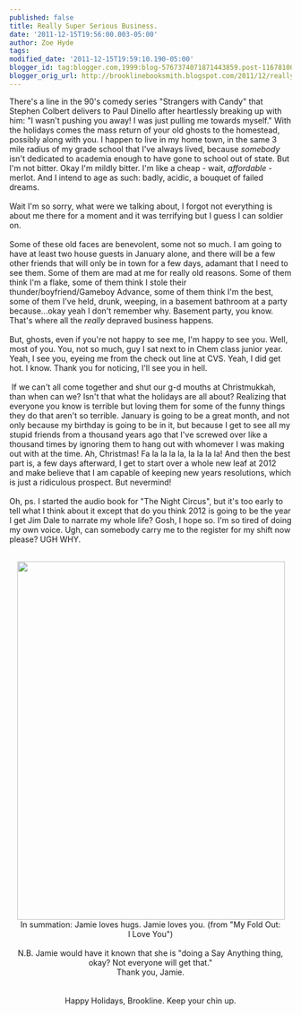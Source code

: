 ```yaml
---
published: false
title: Really Super Serious Business.
date: '2011-12-15T19:56:00.003-05:00'
author: Zoe Hyde
tags: 
modified_date: '2011-12-15T19:59:10.190-05:00'
blogger_id: tag:blogger.com,1999:blog-5767374071871443859.post-1167810020485318847
blogger_orig_url: http://brooklinebooksmith.blogspot.com/2011/12/really-super-serious-business.html
---
```


There's a line in the 90's comedy series "Strangers with Candy" that Stephen Colbert delivers to Paul Dinello after heartlessly breaking up with him: "I wasn't pushing you away! I was just pulling me towards myself." With the holidays comes the mass return of your old ghosts to the homestead, possibly along with you. I happen to live in my home town, in the same 3 mile radius of my grade school that I've always lived, because <em>somebody </em>isn't dedicated to academia enough to have gone to school out of state. But I'm not bitter. Okay I'm mildly bitter. I'm like a cheap - wait, <em>affordable</em> - merlot. And I intend to age as such: badly, acidic, a bouquet of failed dreams. <br /><br />Wait I'm so sorry, what were we talking about, I forgot not everything is about me there for a moment and it was terrifying but I guess I can soldier on.<br /><br />Some of these old faces are benevolent, some not so much. I am going to have at least two house guests in January alone, and there will be a few other friends that will only be in town for a few days, adamant that I need to see them. Some of them are mad at me for really old reasons. Some of them think I'm a flake, some of them think I stole their thunder/boyfriend/Gameboy Advance, some of them think I'm the best, some of them I've held, drunk, weeping, in a basement bathroom at a party because...okay yeah I don't remember why. Basement party, you know. That's where all the <em>really</em> depraved business happens.<br /><br />But, ghosts, even if you're not happy to see me, I'm happy to see you. Well, most of you. You, not so much, guy I sat next to in Chem class junior year. Yeah, I see you, eyeing me from the check out line at CVS. Yeah, I did get hot. I know. Thank you for noticing, I'll see you in hell.<br /><br />&nbsp;If we can't all come together and shut our g-d mouths at Christmukkah, than when can we? Isn't that what the holidays are all about? Realizing that everyone you know is terrible but loving them for some of the funny things they do that aren't so terrible. January is going to be a great month, and not only because my birthday is going to be in it, but because I get to see all my stupid friends from a thousand years ago that I've screwed over like a thousand times by ignoring them to hang out with whomever I was making out with at the time. Ah, Christmas! Fa&nbsp;la la la la, la la la la! And then the best part is, a few days afterward, I get to start over a whole new leaf at 2012 and make believe that I am capable of keeping new years resolutions, which is just a ridiculous prospect. But nevermind! <br /><br />Oh, ps. I started the audio book for "The Night Circus", but it's too early to tell what I think about it except that do you think 2012 is going to be the year I get Jim Dale to narrate my whole life? Gosh, I hope so. I'm so tired of doing my own voice. Ugh, can somebody carry me to the register for my shift now please? UGH WHY.<br /><br /><div class="separator" style="clear: both; text-align: center;"><a href="http://img.photobucket.com/albums/v373/Nuhbrans/photo.jpg?t=1323996123" imageanchor="1" style="margin-left: 1em; margin-right: 1em;"><img border="0" height="640" src="http://img.photobucket.com/albums/v373/Nuhbrans/photo.jpg?t=1323996123" width="478" /></a></div><div style="text-align: center;">In summation: Jamie&nbsp;loves hugs. Jamie loves you. (from&nbsp;"My Fold Out: I&nbsp;Love&nbsp;You")<br /><br />N.B. Jamie would have it known that she is "doing a Say Anything thing, okay? Not everyone will get that."<br />Thank you, Jamie. </div><br /><br /><div style="text-align: center;">Happy Holidays, Brookline. Keep your chin up.</div><br />
